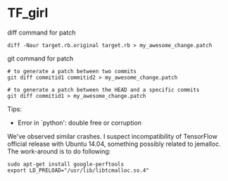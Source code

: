 # TF_girl

diff command for patch
```
diff -Naur target.rb.original target.rb > my_awesome_change.patch
```

git command for patch

```
# to generate a patch between two commits
git diff commitid1 commitid2 > my_awesome_change.patch

# to generate a patch between the HEAD and a specific commits
git diff commitid1 > my_awesome_change.patch
```


Tips:
* Error in `python': double free or corruption 

We've observed similar crashes. I suspect incompatibility of TensorFlow official release with Ubuntu 14.04, something possibly related to jemalloc. The work-around is to do following:
```
sudo apt-get install google-perftools
export LD_PRELOAD="/usr/lib/libtcmalloc.so.4" 
```
